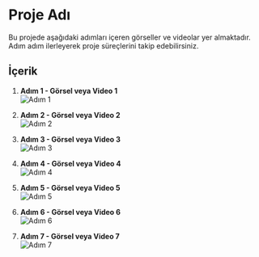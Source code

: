# Proje Adı

Bu projede aşağıdaki adımları içeren görseller ve videolar yer almaktadır. Adım adım ilerleyerek proje süreçlerini takip edebilirsiniz.

## İçerik

1. **Adım 1 - Görsel veya Video 1**  
   ![Adım 1](https://github.com/user-attachments/assets/be36dd88-8541-4f4c-9655-e81d6cba5ab5)

2. **Adım 2 - Görsel veya Video 2**  
   ![Adım 2](https://github.com/user-attachments/assets/15917377-7930-4047-9167-cd1a31e6135c)

3. **Adım 3 - Görsel veya Video 3**  
   ![Adım 3](https://github.com/user-attachments/assets/ed403138-84af-43d9-88f0-6d78c9fbd2f6)

4. **Adım 4 - Görsel veya Video 4**  
   ![Adım 4](https://github.com/user-attachments/assets/f2e803b3-fe92-4455-a4a2-dfbd76fcb47d)

5. **Adım 5 - Görsel veya Video 5**  
   ![Adım 5](https://github.com/user-attachments/assets/89048bec-7eff-46ed-9a9f-dc83bcc27d9c)

6. **Adım 6 - Görsel veya Video 6**  
   ![Adım 6](https://github.com/user-attachments/assets/1437e9d2-8174-46eb-aca5-86fa6e20f2d6)

7. **Adım 7 - Görsel veya Video 7**  
   ![Adım 7](https://github.com/user-attachments/assets/51c56c7b-0c37-40e8-9f80-c0a95b3c8d07)
